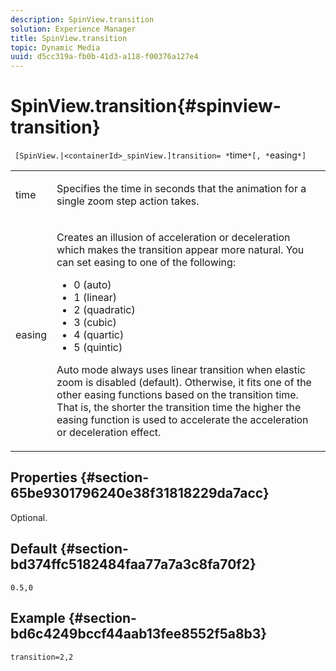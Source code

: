 ```yaml
---
description: SpinView.transition
solution: Experience Manager
title: SpinView.transition
topic: Dynamic Media
uuid: d5cc319a-fb0b-41d3-a118-f00376a127e4
---
```


# SpinView.transition{#spinview-transition}

 ` [SpinView.|<containerId>_spinView.]transition= *`time`*[, *`easing`*]`

<table id="table_5B8094216AE94DC59671E06DB941A366"> 
 <tbody> 
  <tr> 
   <td colname="col1"> <p> <span class="codeph"><span class="varname"> time</span></span> </p> </td> 
   <td colname="col2"> <p> Specifies the time in seconds that the animation for a single zoom step action takes. </p> </td> 
  </tr> 
  <tr> 
   <td colname="col1"> <p> <span class="codeph"><span class="varname"> easing</span></span> </p> </td> 
   <td colname="col2"> <p> Creates an illusion of acceleration or deceleration which makes the transition appear more natural. You can set easing to one of the following: </p> <p> 
     <ul id="ul_7B9694978D96449AB986AED1CF7F649D"> 
      <li id="li_904CEC8AD5834139A5585EE70ACE9C80">0 (auto) </li> 
      <li id="li_471D4CD39C10415497B1714B0AD961B9"> 1 (linear) </li> 
      <li id="li_7A0F9F1186604E75BAA19626A844236A"> 2 (quadratic) </li> 
      <li id="li_B8D4C40D795642AB835925582B707158"> 3 (cubic) </li> 
      <li id="li_2B9F7324BB89455C89C1CAE1BD5BBB65"> 4 (quartic) </li> 
      <li id="li_B94A553B6E844247BE88ECA0A8CEB811"> 5 (quintic) </li> 
     </ul> </p> <p>Auto mode always uses linear transition when elastic zoom is disabled (default). Otherwise, it fits one of the other easing functions based on the transition time. That is, the shorter the transition time the higher the easing function is used to accelerate the acceleration or deceleration effect. </p> </td> 
  </tr> 
 </tbody> 
</table>

## Properties {#section-65be9301796240e38f31818229da7acc}

Optional.

## Default {#section-bd374ffc5182484faa77a7a3c8fa70f2}

`0.5,0`

## Example {#section-bd6c4249bccf44aab13fee8552f5a8b3}

`transition=2,2` 
